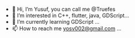 - 👋 Hi, I’m Yusuf, you can call me @Truefes
- 👀 I’m interested in C++, flutter, java, GDScript...
- 🌱 I’m currently learning GDScript ...
- 📫 How to reach me yosv002@gmail.com ...

<!---
Truefes/Truefes is a ✨ special ✨ repository because its `README.md` (this file) appears on your GitHub profile.
You can click the Preview link to take a look at your changes.
--->
